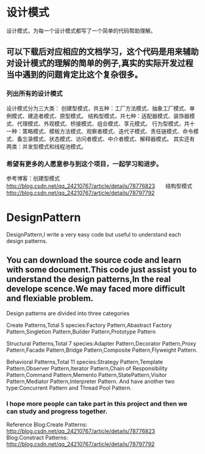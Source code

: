 # 设计模式
设计模式，为每一个设计模式都写了一个简单的代码帮助理解。

## 可以下载后对应相应的文档学习，这个代码是用来辅助对设计模式的理解的简单的例子,真实的实际开发过程当中遇到的问题肯定比这个复杂很多。
### 列出所有的设计模式
设计模式分为三大类：
创建型模式，共五种：工厂方法模式、抽象工厂模式、单例模式、建造者模式、原型模式。
结构型模式，共七种：适配器模式、装饰器模式、代理模式、外观模式、桥接模式、组合模式、享元模式。
行为型模式，共十一种：策略模式、模板方法模式、观察者模式、迭代子模式、责任链模式、命令模式、备忘录模式、状态模式、访问者模式、中介者模式、解释器模式。
其实还有两类：并发型模式和线程池模式。
### 希望有更多的人愿意参与到这个项目，一起学习和进步。
参考博客：创建型模式 http://blog.csdn.net/qq_24210767/article/details/78776823
        结构型模式 http://blog.csdn.net/qq_24210767/article/details/78797792

# DesignPattern
DesignPattern,I write a very easy code but useful to understand each design patterns.
## You can download the source code and learn with some document.This code just assist you to understand the design patterns,In the real develope scence.We may faced more difficult and flexiable problem.
Design patterns are divided into three categories

Create Patterns,Total 5 species:Factory Pattern,Abastract Factory Pattern,Singletion Pattern,Builder Pattern,Prototype Pattern

Structural Patterns,Total 7 species:Adapter Pattern,Decorator Pattern,Proxy Pattern,Facade Pattern,Bridge Pattern,Composite Pattern,Flyweight Pattern.

Behavioral Patterns,Total 11 species:Strategy Pattern,Template Pattern,Observer Pattern,Iterator Pattern,Chain of Responsibility Pattern,Command Pattern,Memento Pattern,StatePattern,Visitor Pattern,Mediator Pattern,Interpreter Pattern.
And have another two type:Concurrent Pattern and Thread Pool Pattern.
### I hope more people can take part in this project and then we can study and progress together.
Reference Blog:Create Patterns: http://blog.csdn.net/qq_24210767/article/details/78776823
          Blog:Constract Patterns: http://blog.csdn.net/qq_24210767/article/details/78797792




